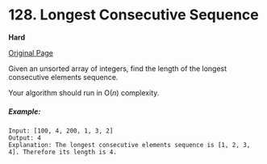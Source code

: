 # 128. Longest Consecutive Sequence

**Hard**

[Original Page](https://leetcode.com/problems/longest-consecutive-sequence/)

Given an unsorted array of integers, find the length of the longest consecutive elements sequence.

Your algorithm should run in O(*n*) complexity.

##### Example:
```
Input: [100, 4, 200, 1, 3, 2]
Output: 4
Explanation: The longest consecutive elements sequence is [1, 2, 3, 4]. Therefore its length is 4.
```
